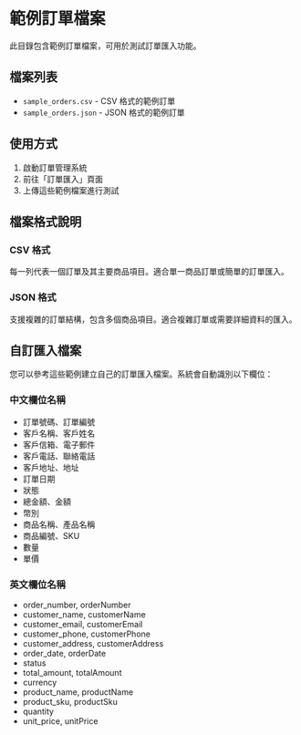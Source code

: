 # 範例訂單檔案

此目錄包含範例訂單檔案，可用於測試訂單匯入功能。

## 檔案列表

- `sample_orders.csv` - CSV 格式的範例訂單
- `sample_orders.json` - JSON 格式的範例訂單

## 使用方式

1. 啟動訂單管理系統
2. 前往「訂單匯入」頁面
3. 上傳這些範例檔案進行測試

## 檔案格式說明

### CSV 格式

每一列代表一個訂單及其主要商品項目。適合單一商品訂單或簡單的訂單匯入。

### JSON 格式

支援複雜的訂單結構，包含多個商品項目。適合複雜訂單或需要詳細資料的匯入。

## 自訂匯入檔案

您可以參考這些範例建立自己的訂單匯入檔案。系統會自動識別以下欄位：

### 中文欄位名稱
- 訂單號碼、訂單編號
- 客戶名稱、客戶姓名
- 客戶信箱、電子郵件
- 客戶電話、聯絡電話
- 客戶地址、地址
- 訂單日期
- 狀態
- 總金額、金額
- 幣別
- 商品名稱、產品名稱
- 商品編號、SKU
- 數量
- 單價

### 英文欄位名稱
- order_number, orderNumber
- customer_name, customerName
- customer_email, customerEmail
- customer_phone, customerPhone
- customer_address, customerAddress
- order_date, orderDate
- status
- total_amount, totalAmount
- currency
- product_name, productName
- product_sku, productSku
- quantity
- unit_price, unitPrice
